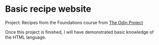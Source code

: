# Basic recipe website

Project: Recipes from the Foundations course from [The Odin Project](https://www.theodinproject.com/lessons/foundations-recipes)

Once this project is finished, I will have demonstrated basic knowledge of the HTML language.
